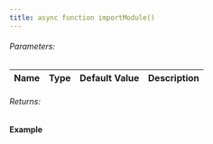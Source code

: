 ```yaml
---
title: async function importModule()
---
```


###### Parameters:

| Name | Type | Default Value | Description |
| ---- | ---- | ------------- | ----------- |

###### Returns:


#### Example
